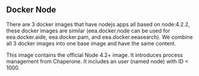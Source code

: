 ## Docker Node

There are 3 docker images that have nodejs apps all based on node:4.2.2, these docker images are similar (eea.docker.node can be used for eea.docker.aide, eea.docker.pam, and eea.docker.eeasearch). 
We combine all 3 docker images into one base image and have the same content. 

This image contains the official Node 4.2+ image. 
It introduces process management from Chaperone. It includes an user (named node) with ID < 1000.

